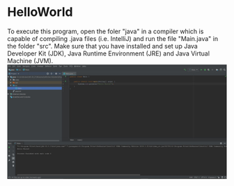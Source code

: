 # HelloWorld

To execute this program, open the foler "java" in a compiler which is capable of compiling .java files (i.e. IntelliJ) and run the file "Main.java" in the folder "src".
Make sure that you have installed and set up Java Developer Kit (JDK), Java Runtime Environment (JRE) and Java Virtual Machine (JVM).
![Screenshot](javaHelloWorld.jpg)

